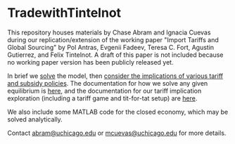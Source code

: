 # TradewithTintelnot

This repository houses materials by Chase Abram and Ignacia Cuevas during our replication/extension of the working paper "Import Tariffs and Global Sourcing" by Pol Antras, Evgenii Fadeev, Teresa C. Fort, Agustin Gutierrez, and Felix Tintelnot. A draft of this paper is not included because no working paper version has been publicly released yet.

In brief we [solve](https://github.com/chaserileyabram/TradewithTintelnot/blob/master/open_solve.jl) the model, then [consider the implications of various tariff and subsidy policies](https://github.com/chaserileyabram/TradewithTintelnot/blob/master/open_tariff.jl). The documentation for how we solve any given equilibrium is [here](https://github.com/chaserileyabram/TradewithTintelnot/blob/master/Solving_AFFGT.pdf), and the documentation for our tariff implication exploration (including a tariff game and tit-for-tat setup) are [here](https://github.com/chaserileyabram/TradewithTintelnot/blob/master/Optimal_Policies_AFFGT.pdf).

We also include some MATLAB code for the closed economy, which may be solved analytically.

Contact abram@uchicago.edu or mcuevas@uchicago.edu for more details.


